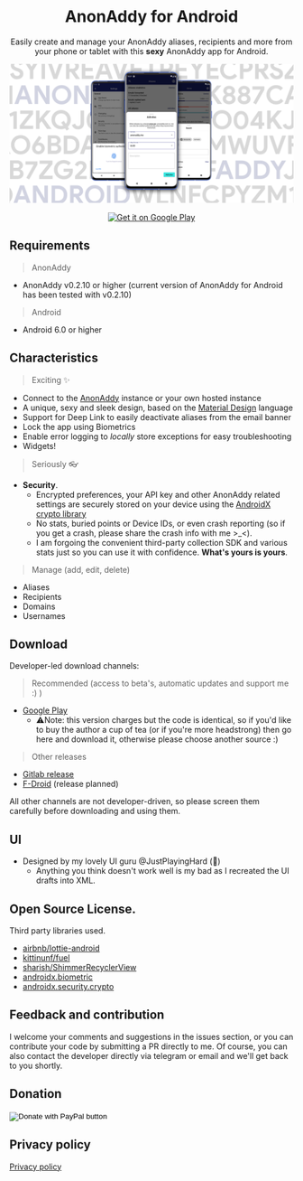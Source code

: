 <h1 align="center">AnonAddy for Android</h1>

<p align="center">
Easily create and manage your AnonAddy aliases, recipients and more from your phone or tablet with this <b>sexy</b> AnonAddy app for Android.
  </br>
<p align="center">
<img src="static/banner.png"/>
</p>

<p align="center">
<a href='https://play.google.com/store/apps/details?id=host.stjin.anonaddy&pcampaignid=pcampaignidMKT-Other-global-all-co-prtnr-py-PartBadge-Mar2515-1'><img alt='Get it on Google Play' src='https://play.google.com/intl/en_us/badges/static/images/badges/en_badge_web_generic.png'  height="80"/></a>
<!--<a href="https://f-droid.org/packages/host.stjin.anonaddy">
    <img src="https://fdroid.gitlab.io/artwork/badge/get-it-on.png"
    alt="Get it on F-Droid"
    height="80">
</a>-->
</p>



## Requirements

> AnonAddy

- AnonAddy v0.2.10 or higher (current version of AnonAddy for Android has been tested with v0.2.10)

> Android

- Android 6.0 or higher

## Characteristics

> Exciting ✨

- Connect to the [AnonAddy](https://anonaddy.com/) instance or your own hosted instance
- A unique, sexy and sleek design, based on the [Material Design](https://material.io/) language
- Support for Deep Link to easily deactivate aliases from the email banner
- Lock the app using Biometrics
- Enable error logging to *locally* store exceptions for easy troubleshooting
- Widgets!

> Seriously 👓

- **Security**.
  - Encrypted preferences, your API key and other AnonAddy related settings are securely stored on your device using the [AndroidX crypto library](https://developer.android.com/jetpack/androidx/releases/security)
  - No stats, buried points or Device IDs, or even crash reporting (so if you get a crash, please share the crash info with me >_<).
  - I am forgoing the convenient third-party collection SDK and various stats just so you can use it with confidence.
  **What's yours is yours**.

 > Manage (add, edit, delete)

- Aliases
- Recipients
- Domains
- Usernames

## Download

Developer-led download channels:

>Recommended (access to beta's, automatic updates and support me :) )
- [Google Play](https://play.google.com/store/apps/details?id=host.stjin.anonaddy)
  - ⚠️Note: this version charges but the code is identical, so if you'd like to buy the author a cup of tea (or if you're more headstrong) then go here and download it, otherwise please choose another source :)

>Other releases
- [Gitlab release](https://gitlab.com/Stjin/anonaddy-android/-/releases)
- [F-Droid](https://f-droid.org/packages/host.stjin.anonaddy) (release planned)

All other channels are not developer-driven, so please screen them carefully before downloading and using them.

## UI
- Designed by my lovely UI guru @JustPlayingHard (💙)
  - Anything you think doesn't work well is my bad as I recreated the UI drafts into XML.

## Open Source License.
Third party libraries used.
- [airbnb/lottie-android](https://github.com/airbnb/lottie-android)
- [kittinunf/fuel](https://github.com/kittinunf/fuel)
- [sharish/ShimmerRecyclerView](https://github.com/sharish/ShimmerRecyclerView)
- [androidx.biometric](https://developer.android.com/jetpack/androidx/releases/biometric)
- [androidx.security.crypto](https://developer.android.com/jetpack/androidx/releases/security)

## Feedback and contribution
I welcome your comments and suggestions in the issues section, or you can contribute your code by submitting a PR directly to me.
Of course, you can also contact the developer directly via telegram or email and we'll get back to you shortly.

## Donation
<form action="https://www.paypal.com/cgi-bin/webscr" method="post" target="_top">
<input type="hidden" name="cmd" value="_s-xclick" />
<input type="hidden" name="hosted_button_id" value="ZM2VEB23XL8S2" />
<input type="image" src="https://www.paypalobjects.com/en_US/NL/i/btn/btn_donateCC_LG.gif" border="0" name="submit" title="PayPal - The safer, easier way to pay online!" alt="Donate with PayPal button" />
<img alt="" border="0" src="https://www.paypal.com/en_NL/i/scr/pixel.gif" width="1" height="1" />
</form>

## Privacy policy
[Privacy policy](https://gitlab.com/Stjin/anonaddy-android/-/blob/master/PrivacyPolicy.md)